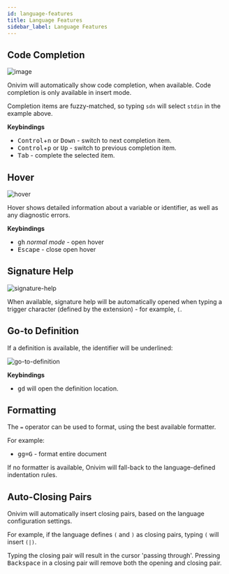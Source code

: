 ```yaml
---
id: language-features
title: Language Features
sidebar_label: Language Features
---
```


## Code Completion

![image](https://user-images.githubusercontent.com/13532591/88990707-8dd82680-d293-11ea-8dae-eac852a77f2b.png)

Onivim will automatically show code completion, when available. Code completion is only available in insert mode.

Completion items are fuzzy-matched, so typing `sdn` will select `stdin` in the example above.

__Keybindings__

- <kbd>Control</kbd>+<kbd>n</kbd> or <kbd>Down</kbd> - switch to next completion item.
- <kbd>Control</kbd>+<kbd>p</kbd> or <kbd>Up</kbd> - switch to previous completion item.
- <kbd>Tab</kbd> - complete the selected item.

## Hover

![hover](https://user-images.githubusercontent.com/13532591/88988567-19e74f80-d28e-11ea-98d3-25391c9790c1.png)

Hover shows detailed information about a variable or identifier, as well as any diagnostic errors.

__Keybindings__

- <kbd>g</kbd><kbd>h</kbd> _normal mode_ - open hover
- <kbd>Escape</kbd> - close open hover

## Signature Help

![signature-help](https://user-images.githubusercontent.com/13532591/88990342-91b77900-d292-11ea-91ef-5d856d816adc.png)

When available, signature help will be automatically opened when typing a trigger character (defined by the extension) - for example, `(`.

## Go-to Definition

If a definition is available, the identifier will be underlined:

![go-to-definition](https://user-images.githubusercontent.com/13532591/88990595-3c2f9c00-d293-11ea-9642-c366efb40b69.png)

__Keybindings__

- <kbd>g</kbd><kbd>d</kbd> will open the definition location.

## Formatting

The `=` operator can be used to format, using the best available formatter.

For example:

- <kbd>g</kbd><kbd>g</kbd><kbd>=</kbd><kbd>G</kbd> - format entire document

If no formatter is available, Onivim will fall-back to the language-defined indentation rules.

## Auto-Closing Pairs

Onivim will automatically insert closing pairs, based on the language configuration settings.

For example, if the language defines `(` and `)` as closing pairs, typing `(` will insert `(|)`.

Typing the closing pair will result in the cursor 'passing through'. Pressing <kbd>Backspace</kbd> in a closing pair will remove both the opening and closing pair.

